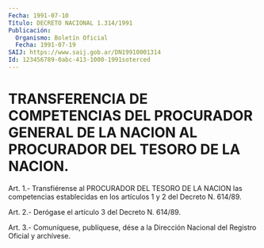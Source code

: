 ```yaml
---
Fecha: 1991-07-10
Título: DECRETO NACIONAL 1.314/1991
Publicación:
  Organismo: Boletín Oficial
  Fecha: 1991-07-19
SAIJ: https://www.saij.gob.ar/DN19910001314
Id: 123456789-0abc-413-1000-1991soterced
---
```

# TRANSFERENCIA  DE  COMPETENCIAS DEL PROCURADOR GENERAL DE LA NACION AL PROCURADOR DEL TESORO DE LA NACION.

<a id="1"></a>
Art.  1.-  Transfiérense al PROCURADOR DEL TESORO DE LA NACION las competencias  establecidas  en  los artículos 1 y 2 del Decreto N. 614/89.

<a id="2"></a>
Art.  2.-  Derógase  el  artículo  3  del  Decreto  N. 614/89.

<a id="3"></a>
Art. 3.- Comuníquese, publíquese, dése a la Dirección Nacional del Registro Oficial y archívese.